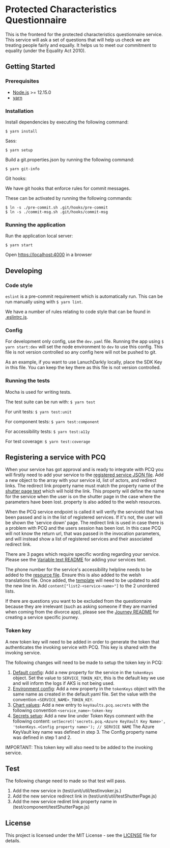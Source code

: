 # Protected Characteristics Questionnaire

This is the frontend for the protected characteristics questionnaire service. This service will ask a set of questions that will help us check we are treating people fairly and equally. It helps us to meet our commitment to equality (under the Equality Act 2010). 

## Getting Started

### Prerequisites

- [Node.js](nodejs.org) >= 12.15.0
- [yarn](yarnpkg.com)

### Installation

Install dependencies by executing the following command:
```
$ yarn install
```

Sass:
```
$ yarn setup
```

Build a git.properties.json by running the following command:
```
$ yarn git-info
```

Git hooks:

We have git hooks that enforce rules for commit messages.

These can be activated by running the following commands:
```
$ ln -s ./pre-commit.sh .git/hooks/pre-commit
$ ln -s ./commit-msg.sh .git/hooks/commit-msg
```

### Running the application

Run the application local server:
```
$ yarn start
```

Open [https://localhost:4000](https://localhost:4000) in a browser

## Developing

### Code style

`eslint` is a pre-commit requirement which is automatically run. This can be run manually using with `$ yarn lint`.

We have a number of rules relating to code style that can be found in [.eslintrc.js](.eslintrc.js).

### Config

For development only config, use the `dev.yaml` file. Running the app using `$ yarn start:dev` will set the node environment to `dev` to use this config.
This file is not version controlled so any config here will not be pushed to git.

As an example, if you want to use LanuchDarkly locally, place the SDK Key in this file. You can keep the key there as this file is not version controlled.

### Running the tests

Mocha is used for writing tests.

The test suite can be run with:
`$ yarn test`

For unit tests:
`$ yarn test:unit`

For component tests:
`$ yarn test:component`

For accessibility tests:
`$ yarn test:a11y`

For test coverage:
`$ yarn test:coverage`

## Registering a service with PCQ

When your service has got approval and is ready to integrate with PCQ 
you will firstly need to add your service to the [registered service JSON file](app/registeredServices.json).
Add a new object to the array with your service id, list of actors, and redirect links. 
The redirect link property name must match the property name of the [shutter page text](app/resources/en/translation/shutterpage.json) which will hold the link.
This property will define the name for the service when the user is on the shutter page in the case where the parameters have been lost. property is also added to the welsh resources.

When the PCQ service endpoint is called it will verify the serviceId that has been passed and is in the list of registered services. If it's not, the user will be shown the 'service down' page. 
The redirect link is used in case there is a problem with PCQ and the users session has been lost. In this case PCQ will not know the return url, that was passed in the invocation parameters, and will instead show a list of registered services and their associated redirect link. 

There are 3 pages which require specific wording regarding your service. 
Please see the [Variable text README](app/resources/en/translation/variable/README.md) for adding your services text.

The phone number for the service's accessibility helpline needs to be added to the [resource file](app/resources/en/translation/static/accessibility.json). 
Ensure this is also added to the welsh translations file. Once added, the [template](app/steps/ui/static/accessibility/template.html) will need to be updated to add the new line in. 
Add `content["list2-<service-name>"]` to the 2 unordered lists.

If there are questions you want to be excluded from the questionnaire because they are irrelevant (such as asking someone if they are married when coming from the divorce app), 
please see the [Journey README](app/journeys/README.md) for creating a service specific journey.

### Token key

A new token key will need to be added in order to generate the token that authenticates the invoking service with PCQ.
This key is shared with the invoking service.

The following changes will need to be made to setup the token key in PCQ:

1. [Default config](config/default.yaml): Add a new property for the service in the `tokenKeys` object. 
Set the value to `SERVICE_TOKEN_KEY`, this is the default key we use and will inform the logs if AKS is not being used.
2. [Environment config](config/custom-environment-variables.yaml): Add a new property in the `tokenKeys` object with the same name as created in the default.yaml file.
Set the value with the convention `<SERVICE_NAME>_TOKEN_KEY`.
3. [Chart values](charts/pcq-frontend/values.yaml): Add a new entry to `keyVaults.pcq.secrets` with the following convention `<service_name>-token-key`
4. [Secrets setup](app/setupSecrets.js): Add a new line under Token Keys comment with the following content: `setSecret('secrets.pcq.<Azure KeyVault Key Name>', 'tokenKeys.<Config property name>'); // SERVICE NAME`
The Azure KeyVault key name was defined in step 3. The Config property name was defined in step 1 and 2.

IMPORTANT: This token key will also need to be added to the invoking service.

## Test

The following change need to made so that test will pass.

1. Add the new service in (test/unit/util/testInvoker.js.)
2. Add the new service redirect link in (test/unit/util/testShutterPage.js)
3. Add the new service rediret link property name in (test/component/testShutterPage.js)

## License

This project is licensed under the MIT License - see the [LICENSE](LICENSE.md) file for details.
